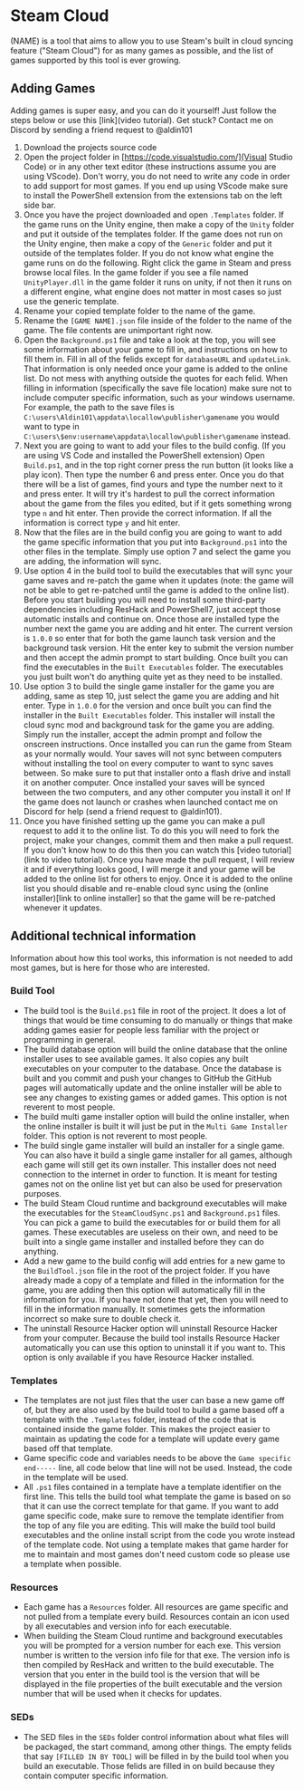 # Steam Cloud
(NAME) is a tool that aims to allow you to use Steam's built in cloud syncing feature ("Steam Cloud") for as many games as possible, and the list of games supported by this tool is ever growing.

## Adding Games
Adding games is super easy, and you can do it yourself! Just follow the steps below or use this [link](video tutorial). Get stuck? Contact me on Discord by sending a friend request to @aldin101
1. Download the projects source code
2. Open the project folder in [https://code.visualstudio.com/](Visual Studio Code) or in any other text editor (these instructions assume you are using VScode). Don't worry, you do not need to write any code in order to add support for most games. If you end up using VScode make sure to install the PowerShell extension from the extensions tab on the left side bar.
3. Once you have the project downloaded and open `.Templates` folder. If the game runs on the Unity engine, then make a copy of the `Unity` folder and put it outside of the templates folder. If the game does not run on the Unity engine, then make a copy of the `Generic` folder and put it outside of the templates folder. If you do not know what engine the game runs on do the following. Right click the game in Steam and press browse local files. In the game folder if you see a file named `UnityPlayer.dll` in the game folder it runs on unity, if not then it runs on a different engine, what engine does not matter in most cases so just use the generic template.
4. Rename your copied template folder to the name of the game.
5. Rename the `[GAME NAME].json` file inside of the folder to the name of the game. The file contents are unimportant right now.
6. Open the `Background.ps1` file and take a look at the top, you will see some information about your game to fill in, and instructions on how to fill them in. Fill in all of the felids except for `databaseURL` and `updateLink`. That information is only needed once your game is added to the online list. Do not mess with anything outside the quotes for each felid. When filling in information (specifically the save file location) make sure not to include computer specific information, such as your windows username. For example, the path to the save files is `C:\users\Aldin101\appdata\locallow\publisher\gamename` you would want to type in `C:\users\$env:username\appdata\locallow\publisher\gamename` instead.
7. Next you are going to want to add your files to the build config. (If you are using VS Code and installed the PowerShell extension) Open `Build.ps1`, and in the top right corner press the run button (it looks like a play icon). Then type the number 6 and press enter. Once you do that there will be a list of games, find yours and type the number next to it and press enter. It will try it's hardest to pull the correct information about the game from the files you edited, but if it gets something wrong type `n` and hit enter. Then provide the correct information. If all the information is correct type `y` and hit enter.
8. Now that the files are in the build config you are going to want to add the game specific information that you put into `Background.ps1` into the other files in the template. Simply use option 7 and select the game you are adding, the information will sync.
9. Use option 4 in the build tool to build the executables that will sync your game saves and re-patch the game when it updates (note: the game will not be able to get re-patched until the game is added to the online list). Before you start building you will need to install some third-party dependencies including ResHack and PowerShell7, just accept those automatic installs and continue on. Once those are installed type the number next the game you are adding and hit enter. The current version is `1.0.0` so enter that for both the game launch task version and the background task version. Hit the enter key to submit the version number and then accept the admin prompt to start building. Once built you can find the executables in the `Built Executables` folder. The executables you just built won't do anything quite yet as they need to be installed.
10. Use option 3 to build the single game installer for the game you are adding, same as step 10, just select the game you are adding and hit enter. Type in `1.0.0` for the version and once built you can find the installer in the `Built Executables` folder. This installer will install the cloud sync mod and background task for the game you are adding. Simply run the installer, accept the admin prompt and follow the onscreen instructions. Once installed you can run the game from Steam as your normally would. Your saves will not sync between computers without installing the tool on every computer to want to sync saves between. So make sure to put that installer onto a flash drive and install it on another computer. Once installed your saves will be synced between the two computers, and any other computer you install it on!  If the game does not launch or crashes when launched contact me on Discord for help (send a friend request to @aldin101).
11. Once you have finished setting up the game you can make a pull request to add it to the online list. To do this you will need to fork the project, make your changes, commit them and then make a pull request. If you don't know how to do this then you can watch this [video tutorial](link to video tutorial). Once you have made the pull request, I will review it and if everything looks good, I will merge it and your game will be added to the online list for others to enjoy. Once it is added to the online list you should disable and re-enable cloud sync using the (online installer)[link to online installer] so that the game will be re-patched whenever it updates.

## Additional technical information
Information about how this tool works, this information is not needed to add most games, but is here for those who are interested.
### Build Tool
- The build tool is the `Build.ps1` file in root of the project. It does a lot of things that would be time consuming to do manually or things that make adding games easier for people less familiar with the project or programming in general.
- The build database option will build the online database that the online installer uses to see available games. It also copies any built executables on your computer to the database. Once the database is built and you commit and push your changes to GitHub the GitHub pages will automatically update and the online installer will be able to see any changes to existing games or added games. This option is not reverent to most people.
- The build multi game installer option will build the online installer, when the online installer is built it will just be put in the `Multi Game Installer` folder. This option is not reverent to most people.
- The build single game installer will build an installer for a single game. You can also have it build a single game installer for all games, although each game will still get its own installer. This installer does not need connection to the internet in order to function. It is meant for testing games not on the online list yet but can also be used for preservation purposes.
- The build Steam Cloud runtime and background executables will make the executables for the `SteamCloudSync.ps1` and `Background.ps1` files. You can pick a game to build the executables for or build them for all games. These executables are useless on their own, and need to be built into a single game installer and installed before they can do anything.
- Add a new game to the build config will add entries for a new game to the `BuildTool.json` file in the root of the project folder. If you have already made a copy of a template and filled in the information for the game, you are adding then this option will automatically fill in the information for you. If you have not done that yet, then you will need to fill in the information manually. It sometimes gets the information incorrect so make sure to double check it.
- The uninstall Resource Hacker option will uninstall Resource Hacker from your computer. Because the build tool installs Resource Hacker automatically you can use this option to uninstall it if you want to. This option is only available if you have Resource Hacker installed.
### Templates
- The templates are not just files that the user can base a new game off of, but they are also used by the build tool to build a game based off a template with the `.Templates` folder, instead of the code that is contained inside the game folder. This makes the project easier to maintain as updating the code for a template will update every game based off that template.
- Game specific code and variables needs to be above the `Game specific end-----` line, all code below that line will not be used. Instead, the code in the template will be used.
- All `.ps1` files contained in a template have a template identifier on the first line. This tells the build tool what template the game is based on so that it can use the correct template for that game. If you want to add game specific code, make sure to remove the template identifier from the top of any file you are editing. This will make the build tool build executables and the online install script from the code you wrote instead of the template code. Not using a template makes that game harder for me to maintain and most games don't need custom code so please use a template when possible.
### Resources
- Each game has a `Resources` folder. All resources are game specific and not pulled from a template every build. Resources contain an icon used by all executables and version info for each executable.
- When building the Steam Cloud runtime and background executables you will be prompted for a version number for each exe. This version number is written to the version info file for that exe. The version info is then compiled by ResHack and written to the build executable. The version that you enter in the build tool is the version that will be displayed in the file properties of the built executable and the version number that will be used when it checks for updates.
### SEDs
- The SED files in the `SEDs` folder control information about what files will be packaged, the start command, among other things. The empty felids that say `[FILLED IN BY TOOL]` will be filled in by the build tool when you build an executable. Those felids are filled in on build because they contain computer specific information.
